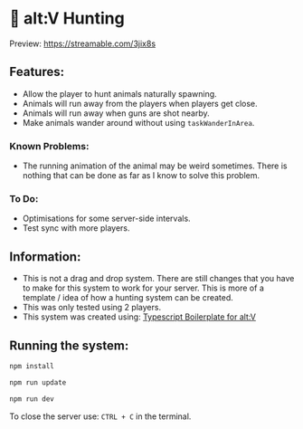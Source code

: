 # 🦌 alt:V Hunting

Preview: https://streamable.com/3jix8s


## Features:
- Allow the player to hunt animals naturally spawning.
- Animals will run away from the players when players get close.
- Animals will run away when guns are shot nearby.
- Make animals wander around without using `taskWanderInArea`.

### Known Problems:
- The running animation of the animal may be weird sometimes. There is nothing that can be done as far as I know to solve this problem.

### To Do:
- Optimisations for some server-side intervals.
- Test sync with more players. 

## Information:
- This is not a drag and drop system. There are still changes that you have to make for this system to work for your server. This is more of a template / idea of how a hunting system can be created.
- This was only tested using 2 players.
- This system was created using: [Typescript Boilerplate for alt:V](https://github.com/Stuyk/altv-typescript)

## Running the system:

```sh
npm install
```

```sh
npm run update
```

```sh
npm run dev
```

To close the server use: `CTRL + C` in the terminal.
